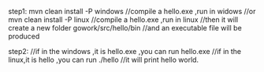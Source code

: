 step1: 
mvn clean install -P windows    //compile a hello.exe ,run in widows
//or
mvn clean install -P linux      //compile a hello.exe ,run in linux
//then it will create a new folder gowork/src/hello/bin 
//and an executable file will be produced

step2:
//if in the windows ,it is hello.exe ,you can run hello.exe 
//if in the linux,it is hello ,you can run ./hello
//it will print hello world.

